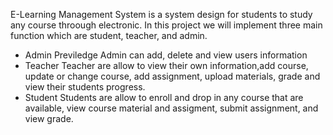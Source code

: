 E-Learning Management System is a system design for students to study any course throough electronic. In this project we will implement three main function which are student, teacher, and admin.
- Admin Previledge
  Admin can add, delete and view users information
- Teacher
  Teacher are allow to view their own information,add course, update or change course, add assignment, upload materials, grade and view their students progress.
- Student
  Students are allow to enroll and drop in any course that are available, view course material and assigment, submit assignment, and view grade.

